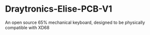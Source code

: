 # Draytronics-Elise-PCB-V1
An open source 65% mechanical keyboard, designed to be physically compatible with XD68
